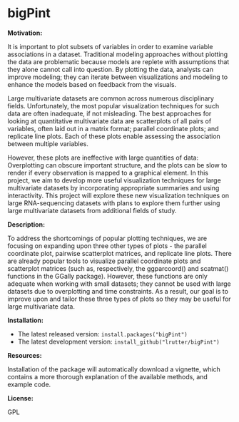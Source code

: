 # bigPint

**Motivation:**

It is important to plot subsets of variables in order to examine variable associations in a dataset. Traditional modeling approaches without plotting the data are problematic because models are replete with assumptions that they alone cannot call into question. By plotting the data, analysts can improve modeling; they can iterate between visualizations and modeling to enhance the models based on feedback from the visuals.

Large multivariate datasets are common across numerous disciplinary fields. Unfortunately, the most popular visualization techniques for such data are often inadequate, if not misleading. The best approaches for looking at quantitative multivariate data are scatterplots of all pairs of variables, often laid out in a matrix format; parallel coordinate plots; and replicate line plots. Each of these plots enable assessing the association between multiple variables.

However, these plots are ineffective with large quantities of data: Overplotting can obscure important structure, and the plots can be slow to render if every observation is mapped to a graphical element. In this project, we aim to develop more useful visualization techniques for large multivariate datasets by incorporating appropriate summaries and using interactivity. This project will explore these new visualization techniques on large RNA-sequencing datasets with plans to explore them further using large multivariate datasets from additional fields of study.

**Description:** 

To address the shortcomings of popular plotting techniques, we are focusing on expanding upon three other types of plots - the parallel coordinate plot, pairwise scatterplot matrices, and replicate line plots. There are already popular tools to visualize parallel coordinate plots and scatterplot matrices (such as, respectively, the ggparcoord() and scatmat() functions in the GGally package). However, these functions are only adequate when working with small datasets; they cannot be used with large datasets due to overplotting and time constraints. As a result, our goal is to improve upon and tailor these three types of plots so they may be useful for large multivariate data.

**Installation:**

* The latest released version: `install.packages("bigPint")`
* The latest development version: `install_github("lrutter/bigPint")`

**Resources:**

Installation of the package will automatically download a vignette, which contains a more thorough explanation of the available methods, and example code.

**License:**

GPL